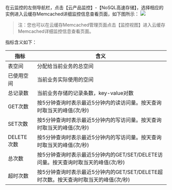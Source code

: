 在云监控的左侧导航栏，点击【云产品监控】-【NoSQL高速存储】，选择相应的实例进入云缓存Memcached详细监控信息查看页面，如下图所示：
![](//mccdn.qcloud.com/img568a7113e50f4.png)
>注：您也可以在云缓存Memcached管理页面点击【监控视图】进入云缓存Memcached详细监控信息查看页面。

指标含义如下：

| 指标 | 含义 | 
|---------|---------|
| 表空间 | 分配给当前业务的总空间 | 
| 已使用空间 | 当前业务实际使用的空间 | 
| 总记录数 | 当前业务存储的记录条数，key-value对数 | 
|GET次数 | 按5分钟查询时表示最近5分钟内的读访问量。按天查询时取当天的峰值(次/秒) | 
|SET次数|按5分钟查询时表示最近5分钟内的写访问量。按天查询时取当天的峰值(次/秒) | 
|DELETE次数| 按5分钟查询时表示最近5分钟内的写访问量。按天查询时取当天的峰值(次/秒)| 
| 总次数 | 按5分钟查询时表示最近5分钟内的GET/SET/DELETE访问量。按天查询时取当天的峰值(次/秒) | 
| 超时次数 | 按5分钟查询时表示最近5分钟内的GET/SET/DELETE超时次数。按天查询时取当天的峰值(次/秒) | 

